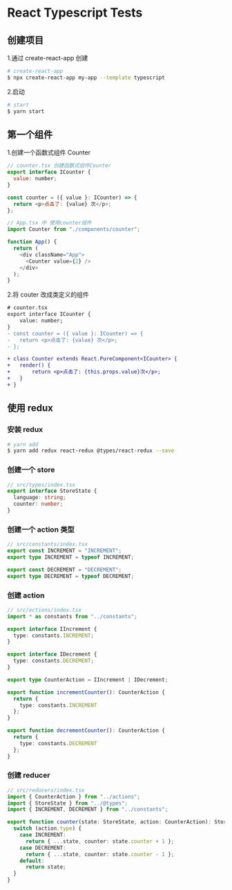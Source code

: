 # React Typescript Tests

## 创建项目

1.通过 create-react-app 创建

```sh
# create-react-app
$ npx create-react-app my-app --template typescript
```

2.启动

```sh
# start
$ yarn start
```

## 第一个组件

1.创建一个函数式组件 Counter

```js
// counter.tsx 创建函数式组件Counter
export interface ICounter {
  value: number;
}

const counter = ({ value }: ICounter) => {
  return <p>点击了: {value} 次</p>;
};

// App.tsx 中 使用counter组件
import Counter from "./components/counter";

function App() {
  return (
    <div className="App">
      <Counter value={2} />
    </div>
  );
}
```

2.将 couter 改成类定义的组件

```diff
# counter.tsx
export interface ICounter {
    value: number;
}
- const counter = ({ value }: ICounter) => {
-   return <p>点击了: {value} 次</p>;
- };

+ class Counter extends React.PureComponent<ICounter> {
+   render() {
+       return <p>点击了: {this.props.value}次</p>;
+   }
+ }

```

## 使用 redux

### 安装 redux

```sh
# yarn add
$ yarn add redux react-redux @types/react-redux --save
```

### 创建一个 store

```typescript
// src/types/index.tsx
export interface StoreState {
  language: string;
  counter: number;
}
```

### 创建一个 action 类型

```typescript
// src/constants/index.tsx
export const INCREMENT = "INCREMENT";
export type INCREMENT = typeof INCREMENT;

export const DECREMENT = "DECREMENT";
export type DECREMENT = typeof DECREMENT;
```

### 创建 action

```typescript
// src/actions/index.tsx
import * as constants from "../constants";

export interface IIncrement {
  type: constants.INCREMENT;
}

export interface IDecrement {
  type: constants.DECREMENT;
}

export type CounterAction = IIncrement | IDecrement;

export function incrementCounter(): CounterAction {
  return {
    type: constants.INCREMENT
  };
}

export function decrementCounter(): CounterAction {
  return {
    type: constants.DECREMENT
  };
}
```

### 创建 reducer

```typescript
// src/reducers/index.tsx
import { CounterAction } from "../actions";
import { StoreState } from "../@types";
import { INCREMENT, DECREMENT } from "../constants";

export function counter(state: StoreState, action: CounterAction): StoreState {
  switch (action.type) {
    case INCREMENT:
      return { ...state, counter: state.counter + 1 };
    case DECREMENT:
      return { ...state, counter: state.counter - 1 };
    default:
      return state;
  }
}
```

